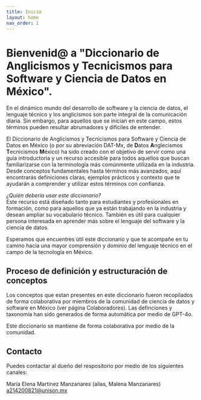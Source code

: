 ```yaml
---
title: Inicio
layout: home
nav_order: 1
---
```


# Bienvenid@ a "Diccionario de Anglicismos y Tecnicismos para Software y Ciencia de Datos en México".

En el dinámico mundo del desarrollo de software y la ciencia de datos, el lenguaje técnico y los anglicismos son parte integral de la comunicación diaria. Sin embargo, para aquellos que se inician en este campo, estos términos pueden resultar abrumadores y difíciles de entender.

El Diccionario de Anglicismos y Tecnicismos para Software y Ciencia de Datos en México (o por su abreviación DAT-Mx, de **D**atos **A**nglecismos **T**ecnicismos **M**éxico) ha sido creado con el objetivo de servir como una guía introductoria y un recurso accesible para todos aquellos que buscan familiarizarse con la terminología más comúnmente utilizada en la industria. Desde conceptos fundamentales hasta términos más avanzados, aquí encontrarás definiciones claras, ejemplos prácticos y contexto que te ayudarán a comprender y utilizar estos términos con confianza.

*¿Quién debería usar este diccionario?*  
Este recurso está diseñado tanto para estudiantes y profesionales en formación, como para aquellos que ya están trabajando en la industria y desean ampliar su vocabulario técnico. También es útil para cualquier persona interesada en aprender más sobre el lenguaje del software y la ciencia de datos.

Esperamos que encuentres útil este diccionario y que te acompañe en tu camino hacia una mayor comprensión y dominio del lenguaje técnico en el campo de la tecnología en México.

## Proceso de definición y estructuración de conceptos

Los conceptos que estan presentes en este diccionario fueron recopilados de forma colaborativa por miembros de la comunidad de ciencia de datos y software en México (ver página Colaboradores). Las definciones y taxonomía han sido generados de forma automática por medio de GPT-4o.

Este diccionario se mantiene de forma colaborativa por medio de la comunidad. 

## Contacto

Puedes contactar al dueño del respositorio por medio de los siguientes canales:

María Elena Martínez Manzanares (alias, Malena Manzanares)
a214200821@unison.mx  
